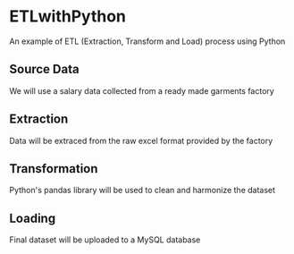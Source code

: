 # ETLwithPython
An example of ETL (Extraction, Transform and Load) process using Python

## Source Data
We will use a salary data collected from a ready made garments factory

## Extraction
Data will be extraced from the raw excel format provided by the factory

## Transformation
Python's pandas library will be used to clean and harmonize the dataset

## Loading
Final dataset will be uploaded to a MySQL database
